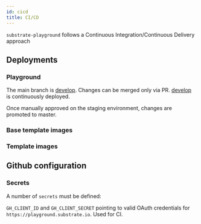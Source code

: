 ```yaml
---
id: cicd
title: CI/CD
---
```


`substrate-playground` follows a Continuous Integration/Continuous Delivery approach

## Deployments

### Playground

The main branch is [develop](https://github.com/paritytech/substrate-playground/tree/develop). Changes can be merged only via PR.
[develop](https://github.com/paritytech/substrate-playground/tree/develop) is continuously deployed.

Once manually approved on the staging environment, changes are promoted to master.

### Base template images

### Template images

## Github configuration

### Secrets

A number of `secrets` must be defined:

`GH_CLIENT_ID` and `GH_CLIENT_SECRET` pointing to valid OAuth credentials for `https://playground.substrate.io`. Used for CI.
